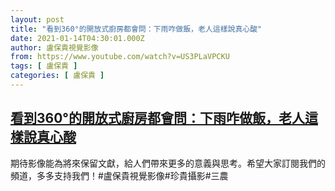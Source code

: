 ```yaml
---
layout: post
title: "看到360°的開放式廚房都會問：下雨咋做飯，老人這樣說真心酸"
date: 2021-01-14T04:30:01.000Z
author: 盧保貴視覺影像
from: https://www.youtube.com/watch?v=US3PLaVPCKU
tags: [ 盧保貴 ]
categories: [ 盧保貴 ]
---
```

<!--1610598601000-->
[看到360°的開放式廚房都會問：下雨咋做飯，老人這樣說真心酸](https://www.youtube.com/watch?v=US3PLaVPCKU)
------

<div>
期待影像能為將來保留文獻，給人們帶來更多的意義與思考。希望大家訂閱我們的頻道，多多支持我們！#盧保貴視覺影像#珍貴攝影#三農
</div>
